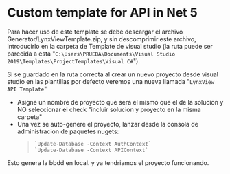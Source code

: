 # **Custom template for API in Net 5**

Para hacer uso de este template se debe descargar el archivo  Generator/LynxViewTemplate.zip, y sin descomprimir este archivo, introducirlo en la carpeta de Template de visual studio (la ruta puede ser parecida a esta "`C:\Users\PRUEBA\Documents\Visual Studio 2019\Templates\ProjectTemplates\Visual C#`").

Si se guardado en la ruta correcta al crear un nuevo proyecto desde visual studio  en las plantillas por defecto veremos una nueva llamada "`LynxView API Template`"

- Asigne un nombre de proyecto que sera el mismo que el de la solucion y NO seleccionar el check "incluir solucion y proyecto en la misma carpeta"
- Una vez se auto-genere el proyecto, lanzar desde la consola de administracion de paquetes nugets:
    >     `Update-Database -Context AuthContext`
    >     `Update-Database -Context APIContext`

Esto genera la bbdd en local. y ya tendriamos el proyecto funcionando.